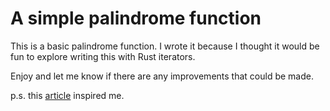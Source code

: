 # A simple palindrome function

This is a basic palindrome function. I wrote it because I thought it would be
fun to explore writing this with Rust iterators.

Enjoy and let me know if there are any improvements that could be made.

p.s. this [article](https://blog.devmastery.com/how-to-win-the-coding-interview-71ae7102d685#.ckixoy9za)
inspired me.

